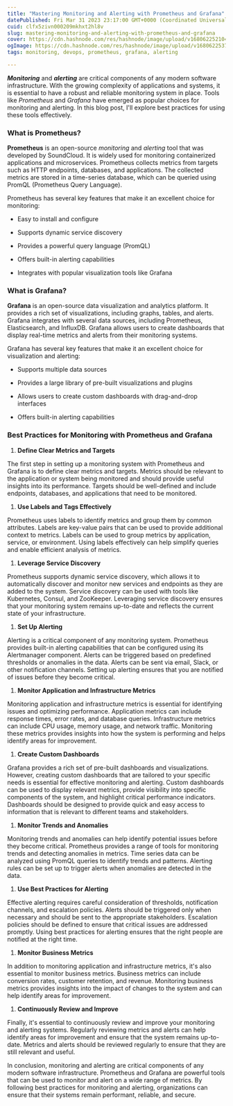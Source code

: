 ```yaml
---
title: "Mastering Monitoring and Alerting with Prometheus and Grafana"
datePublished: Fri Mar 31 2023 23:17:00 GMT+0000 (Coordinated Universal Time)
cuid: clfx5zivn000209mkhxt2hl8v
slug: mastering-monitoring-and-alerting-with-prometheus-and-grafana
cover: https://cdn.hashnode.com/res/hashnode/image/upload/v1680622521047/0a1cbf9f-1642-40f2-ab2f-bc44450059f3.png
ogImage: https://cdn.hashnode.com/res/hashnode/image/upload/v1680622537682/604ea68a-c957-41f1-ab3f-c94648fd4e86.png
tags: monitoring, devops, prometheus, grafana, alerting

---
```


***Monitoring*** and ***alerting*** are critical components of any modern software infrastructure. With the growing complexity of applications and systems, it is essential to have a robust and reliable monitoring system in place. Tools like *Prometheus* and *Grafana* have emerged as popular choices for monitoring and alerting. In this blog post, I'll explore best practices for using these tools effectively.

### **What is Prometheus?**

**Prometheus** is an open-source *monitoring* and *alerting* tool that was developed by SoundCloud. It is widely used for monitoring containerized applications and microservices. Prometheus collects metrics from targets such as HTTP endpoints, databases, and applications. The collected metrics are stored in a time-series database, which can be queried using PromQL (Prometheus Query Language).

Prometheus has several key features that make it an excellent choice for monitoring:

* Easy to install and configure
    
* Supports dynamic service discovery
    
* Provides a powerful query language (PromQL)
    
* Offers built-in alerting capabilities
    
* Integrates with popular visualization tools like Grafana
    

### **What is Grafana?**

**Grafana** is an open-source data visualization and analytics platform. It provides a rich set of visualizations, including graphs, tables, and alerts. Grafana integrates with several data sources, including Prometheus, Elasticsearch, and InfluxDB. Grafana allows users to create dashboards that display real-time metrics and alerts from their monitoring systems.

Grafana has several key features that make it an excellent choice for visualization and alerting:

* Supports multiple data sources
    
* Provides a large library of pre-built visualizations and plugins
    
* Allows users to create custom dashboards with drag-and-drop interfaces
    
* Offers built-in alerting capabilities
    

### **Best Practices for Monitoring with Prometheus and Grafana**

1. **Define Clear Metrics and Targets**
    

The first step in setting up a monitoring system with Prometheus and Grafana is to define clear metrics and targets. Metrics should be relevant to the application or system being monitored and should provide useful insights into its performance. Targets should be well-defined and include endpoints, databases, and applications that need to be monitored.

1. **Use Labels and Tags Effectively**
    

Prometheus uses labels to identify metrics and group them by common attributes. Labels are key-value pairs that can be used to provide additional context to metrics. Labels can be used to group metrics by application, service, or environment. Using labels effectively can help simplify queries and enable efficient analysis of metrics.

1. **Leverage Service Discovery**
    

Prometheus supports dynamic service discovery, which allows it to automatically discover and monitor new services and endpoints as they are added to the system. Service discovery can be used with tools like Kubernetes, Consul, and ZooKeeper. Leveraging service discovery ensures that your monitoring system remains up-to-date and reflects the current state of your infrastructure.

1. **Set Up Alerting**
    

Alerting is a critical component of any monitoring system. Prometheus provides built-in alerting capabilities that can be configured using its Alertmanager component. Alerts can be triggered based on predefined thresholds or anomalies in the data. Alerts can be sent via email, Slack, or other notification channels. Setting up alerting ensures that you are notified of issues before they become critical.

1. **Monitor Application and Infrastructure Metrics**
    

Monitoring application and infrastructure metrics is essential for identifying issues and optimizing performance. Application metrics can include response times, error rates, and database queries. Infrastructure metrics can include CPU usage, memory usage, and network traffic. Monitoring these metrics provides insights into how the system is performing and helps identify areas for improvement.

1. **Create Custom Dashboards**
    

Grafana provides a rich set of pre-built dashboards and visualizations. However, creating custom dashboards that are tailored to your specific needs is essential for effective monitoring and alerting. Custom dashboards can be used to display relevant metrics, provide visibility into specific components of the system, and highlight critical performance indicators. Dashboards should be designed to provide quick and easy access to information that is relevant to different teams and stakeholders.

1. **Monitor Trends and Anomalies**
    

Monitoring trends and anomalies can help identify potential issues before they become critical. Prometheus provides a range of tools for monitoring trends and detecting anomalies in metrics. Time series data can be analyzed using PromQL queries to identify trends and patterns. Alerting rules can be set up to trigger alerts when anomalies are detected in the data.

1. **Use Best Practices for Alerting**
    

Effective alerting requires careful consideration of thresholds, notification channels, and escalation policies. Alerts should be triggered only when necessary and should be sent to the appropriate stakeholders. Escalation policies should be defined to ensure that critical issues are addressed promptly. Using best practices for alerting ensures that the right people are notified at the right time.

1. **Monitor Business Metrics**
    

In addition to monitoring application and infrastructure metrics, it's also essential to monitor business metrics. Business metrics can include conversion rates, customer retention, and revenue. Monitoring business metrics provides insights into the impact of changes to the system and can help identify areas for improvement.

1. **Continuously Review and Improve**
    

Finally, it's essential to continuously review and improve your monitoring and alerting systems. Regularly reviewing metrics and alerts can help identify areas for improvement and ensure that the system remains up-to-date. Metrics and alerts should be reviewed regularly to ensure that they are still relevant and useful.

In conclusion, monitoring and alerting are critical components of any modern software infrastructure. Prometheus and Grafana are powerful tools that can be used to monitor and alert on a wide range of metrics. By following best practices for monitoring and alerting, organizations can ensure that their systems remain performant, reliable, and secure.